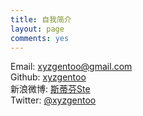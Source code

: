 ```yaml
---
title: 自我简介
layout: page
comments: yes
---
```

  
Email: [xyzgentoo@gmail.com](mailto:xyzgentoo@gmail.com)<br/>
Github: [xyzgentoo](https://github.com/xyzgentoo)<br/>
新浪微博: [斯蒂芬Ste](http://weibo.com/xyzgentoo)<br/>
Twitter: [@xyzgentoo](https://twitter.com/xyzgentoo)
